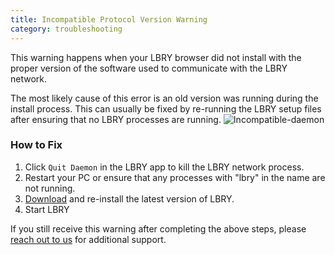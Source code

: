```yaml
---
title: Incompatible Protocol Version Warning
category: troubleshooting
---
```


This warning happens when your LBRY browser did not install with the proper version of the software used to communicate with the LBRY network.

The most likely cause of this error is an old version was running during the install process.  This can usually be fixed by re-running the LBRY setup files after ensuring that no LBRY processes are running.
![Incompatible-daemon](https://spee.ch/b/incompatible-protocol.png)

### How to Fix

1. Click `Quit Daemon` in the LBRY app to kill the LBRY network process. 
1. Restart your PC or ensure that any processes with "lbry" in the name are not running. 
1. [Download](https://github.com/lbryio/lbry-app/releases) and re-install the latest version of LBRY. 
1. Start LBRY

If you still receive this warning after completing the above steps, please [reach out to us](https://lbry.io/faq/how-to-report-bugs) for additional support. 
